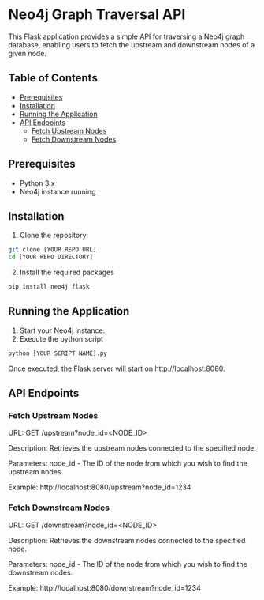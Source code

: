 # Neo4j Graph Traversal API

This Flask application provides a simple API for traversing a Neo4j graph database, enabling users to fetch the upstream and downstream nodes of a given node.

## Table of Contents

- [Prerequisites](#prerequisites)
- [Installation](#installation)
- [Running the Application](#running-the-application)
- [API Endpoints](#api-endpoints)
  - [Fetch Upstream Nodes](#fetch-upstream-nodes)
  - [Fetch Downstream Nodes](#fetch-downstream-nodes)

## Prerequisites

- Python 3.x
- Neo4j instance running


## Installation

1. Clone the repository:

```bash
git clone [YOUR REPO URL]
cd [YOUR REPO DIRECTORY]
```

2. Install the required packages
```bash
pip install neo4j flask
```

## Running the Application

1. Start your Neo4j instance.
2. Execute the python script
```bash
python [YOUR SCRIPT NAME].py
```

Once executed, the Flask server will start on http://localhost:8080.

## API Endpoints

### Fetch Upstream Nodes

URL: GET /upstream?node_id=<NODE_ID>

Description: Retrieves the upstream nodes connected to the specified node.

Parameters: node_id - The ID of the node from which you wish to find the upstream nodes.

Example: http://localhost:8080/upstream?node_id=1234

### Fetch Downstream Nodes
URL: GET /downstream?node_id=<NODE_ID>

Description: Retrieves the downstream nodes connected to the specified node.

Parameters: node_id - The ID of the node from which you wish to find the downstream nodes.

Example: http://localhost:8080/downstream?node_id=1234

